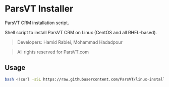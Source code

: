 # ParsVT Installer
ParsVT CRM installation script.

Shell script to install ParsVT CRM on Linux (CentOS and all RHEL-based).

> Developers: Hamid Rabiei, Mohammad Hadadpour

> All rights reserved for ParsVT.com

## Usage
```bash
bash <(curl -sSL https://raw.githubusercontent.com/ParsVT/linux-installer/main/parsvt.sh)
```
